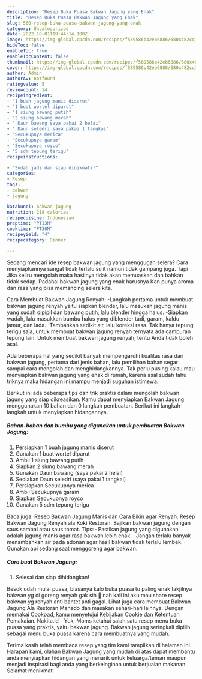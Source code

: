 ```yaml
---
description: "Resep Buka Puasa Bakwan Jagung yang Enak"
title: "Resep Buka Puasa Bakwan Jagung yang Enak"
slug: 560-resep-buka-puasa-bakwan-jagung-yang-enak
category: Uncategorized
date: 2022-10-01T19:44:14.100Z
image: https://img-global.cpcdn.com/recipes/f589586b42eb6886/680x482cq70/bakwan-jagung-foto-resep-utama.jpg
hideToc: false
enableToc: true
enableTocContent: false
thumbnail: https://img-global.cpcdn.com/recipes/f589586b42eb6886/680x482cq70/bakwan-jagung-foto-resep-utama.jpg
cover: https://img-global.cpcdn.com/recipes/f589586b42eb6886/680x482cq70/bakwan-jagung-foto-resep-utama.jpg
author: Admin
authorAv: notfound
ratingvalue: 5
reviewcount: 14
recipeingredient:
- "1 buah jagung manis diserut"
- "1 buat wortel diparut"
- "1 siung bawang putih"
- "2 siung bawang merah"
- " Daun bawang saya pakai 2 helai"
- " Daun seledri saya pakai 1 tangkai"
- "Secukupnya merica"
- "Secukupnya garam"
- "Secukupnya royco"
- "5 sdm tepung terigu"
recipeinstructions:

- "Sudah jadi dan siap dinikmati!"
categories:
- Resep
tags:
- bakwan
- jagung

katakunci: bakwan jagung 
nutrition: 218 calories
recipecuisine: Indonesian
preptime: "PT13M"
cooktime: "PT30M"
recipeyield: "4"
recipecategory: Dinner

---
```



Sedang mencari ide resep bakwan jagung yang menggugah selera? Cara menyiapkannya sangat tidak terlalu sulit namun tidak gampang juga. Tapi Jika keliru mengolah maka hasilnya tidak akan memuaskan dan bahkan tidak sedap. Padahal bakwan jagung yang enak harusnya Kan punya aroma dan rasa yang bisa memancing selera kita.


Cara Membuat Bakwan Jagung Renyah: -Langkah pertama untuk membuat bakwan jagung renyah yaitu siapkan blender, lalu masukan jagung manis yang sudah dipipil dan bawang putih, lalu blender hingga halus. -Siapkan wadah, lalu masukkan bumbu halus yang diblender tadi, garam, kaldu jamur, dan lada. -Tambahkan sedikit air, lalu koreksi rasa. Tak hanya tepung terigu saja, untuk membuat bakwan jagung renyah ternyata ada campuran tepung lain. Untuk membuat bakwan jagung renyah, tentu Anda tidak boleh asal.

Ada beberapa hal yang sedikit banyak mempengaruhi kualitas rasa dari bakwan jagung, pertama dari jenis bahan, lalu pemilihan bahan segar sampai cara mengolah dan menghidangkannya. Tak perlu pusing kalau mau menyiapkan bakwan jagung yang enak di rumah, karena asal sudah tahu triknya maka hidangan ini mampu menjadi suguhan istimewa.


Berikut ini ada beberapa tips dan trik praktis dalam mengolah bakwan jagung yang siap dikreasikan. Kamu dapat menyiapkan Bakwan Jagung menggunakan 10 bahan dan 0 langkah pembuatan. Berikut ini langkah-langkah untuk menyiapkan hidangannya.

<!--inarticleads1-->

##### Bahan-bahan dan bumbu yang digunakan untuk pembuatan Bakwan Jagung:

1. Persiapkan 1 buah jagung manis diserut
1. Gunakan 1 buat wortel diparut
1. Ambil 1 siung bawang putih
1. Siapkan 2 siung bawang merah
1. Gunakan  Daun bawang (saya pakai 2 helai)
1. Sediakan  Daun seledri (saya pakai 1 tangkai)
1. Persiapkan Secukupnya merica
1. Ambil Secukupnya garam
1. Siapkan Secukupnya royco
1. Gunakan 5 sdm tepung terigu


Baca juga: Resep Bakwan Jagung Manis dan Cara Bikin agar Renyah. Resep Bakwan Jagung Renyah ala Koki Restoran. Sajikan bakwan jagung dengan saus sambal atau saus tomat. Tips: · Pastikan jagung yang digunakan adalah jagung manis agar rasa bakwan lebih enak. · Jangan terlalu banyak menambahkan air pada adonan agar hasil bakwan tidak terlalu lembek. · Gunakan api sedang saat menggoreng agar bakwan. 

<!--inarticleads2-->

##### Cara buat Bakwan Jagung:


1. Selesai dan siap dihidangkan!

Besok udah mulai puasa, biasanya kalo buka puasa tu paling enak takjilnya bakwan yg di goreng renyah gak sih 🤤 nah kali ini aku mau share resep bakwan yg renyah anti bantet anti gagal. Lihat juga cara membuat Bakwan Jagung Ala Restoran Manado dan masakan sehari-hari lainnya. Dengan memakai Cookpad, kamu menyetujui Kebijakan Cookie dan Ketentuan Pemakaian. Nakita.id - Yuk, Moms ketahui salah satu resep menu buka puasa yang praktis, yaitu bakwan jagung. Bakwan jagung seringkali dipilih sebagai menu buka puasa karena cara membuatnya yang mudah. 

Terima kasih telah membaca resep yang tim kami tampilkan di halaman ini. Harapan kami, olahan Bakwan Jagung yang mudah di atas dapat membantu anda menyiapkan hidangan yang menarik untuk keluarga/teman maupun menjadi inspirasi bagi anda yang berkeinginan untuk berjualan makanan. Selamat menikmati
